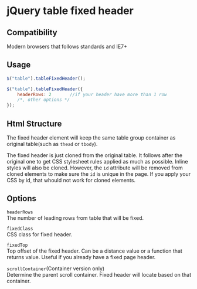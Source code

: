 # jQuery table fixed header

## Compatibility
Modern browsers that follows standards and IE7+

## Usage
``` javascript
$("table").tableFixedHeader();
```

``` javascript
$("table").tableFixedHeader({
	headerRows: 2		//if your header have more than 1 row
	/*, other options */
});
```

## Html Structure
The fixed header element will keep the same table group container as original table(such as `thead` or `tbody`).

The fixed header is just cloned from the original table. It follows after the original one to get CSS stylesheet rules applied as much as possible. Inline styles will also be cloned. However, the `id` attribute will be removed from cloned elements to make sure the `id` is unique in the page. If you apply your CSS by id, that whould not work for cloned elements.

## Options
`headerRows`  
The number of leading rows from table that will be fixed.

`fixedClass`  
CSS class for fixed header.

`fixedTop`  
Top offset of the fixed header. Can be a distance value or a function that returns value. Useful if you already have a fixed page header.

`scrollContainer`(Container version only)  
Determine the parent scroll container. Fixed header will locate based on that container.
